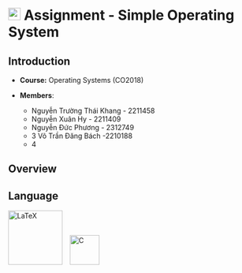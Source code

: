 # <img src="https://upload.wikimedia.org/wikipedia/commons/f/f0/HCMCUT.svg" alt="HCMUT" width="25" /> Assignment - Simple Operating System

## Introduction

-   **Course:** Operating Systems (CO2018)

-   **Members**:

    -   Nguyễn Trường Thái Khang - 2211458
    -   Nguyễn Xuân Hy - 2211409
    -   Nguyễn Đức Phương - 2312749
    -   3 Võ Trần Đăng Bách -2210188
    -   4

## Overview

## Language

<img src="https://upload.wikimedia.org/wikipedia/commons/9/92/LaTeX_logo.svg" alt="LaTeX" width="110" /> &ensp; <img src="https://upload.wikimedia.org/wikipedia/commons/archive/3/35/20220802133510%21The_C_Programming_Language_logo.svg" alt="C" width="60" />

